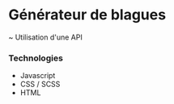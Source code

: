 # Générateur de blagues

~ Utilisation d'une API

### Technologies

- Javascript
- CSS / SCSS
- HTML
